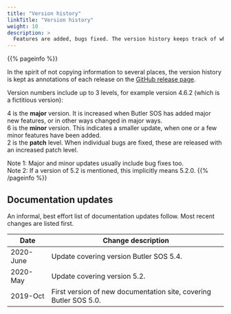 ```yaml
---
title: "Version history"
linkTitle: "Version history"
weight: 10
description: >
  Features are added, bugs fixed. The version history keeps track of what's happened.
---
```


{{% pageinfo %}}

In the spirit of not copying information to several places, the version history is kept as annotations of each release on the [GitHub release page](https://github.com/ptarmiganlabs/butler-sos/releases).

Version numbers include up to 3 levels, for example version 4.6.2 (which is a fictitious version):  

4 is the **major** version. It is increased when Butler SOS has added major new features, or in other ways changed in major ways.  
6 is the **minor** version. This indicates a smaller update, when one or a few minor features have been added.  
2 is the **patch** level. When individual bugs are fixed, these are released with an increased patch level.  

Note 1: Major and minor updates usually include bug fixes too.  
Note 2: If a version of 5.2 is mentioned, this implicitly means 5.2.0.
{{% /pageinfo %}}

## Documentation updates

An informal, best effort list of documentation updates follow. Most recent changes are listed first.  

| Date | Change description |
| ---- | ------------------ |
| 2020-June | Update covering version Butler SOS 5.4. |
| 2020-May | Update covering version 5.2. |
| 2019-Oct | First version of new documentation site, covering Butler SOS 5.0. |
